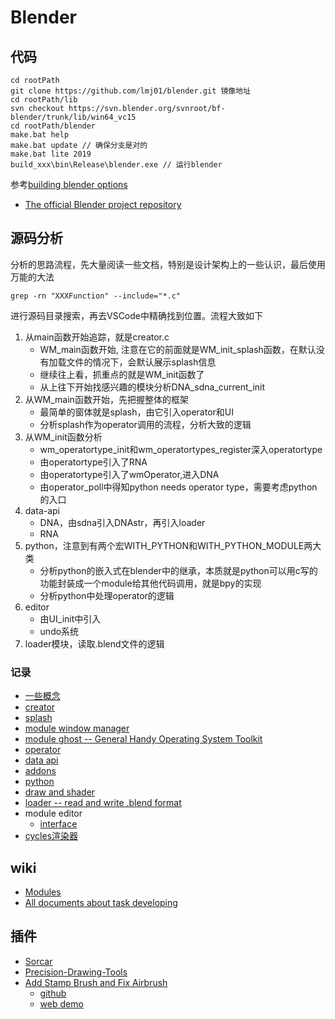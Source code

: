 # Blender

## 代码

```shell
cd rootPath
git clone https://github.com/lmj01/blender.git 镜像地址
cd rootPath/lib 
svn checkout https://svn.blender.org/svnroot/bf-blender/trunk/lib/win64_vc15
cd rootPath/blender 
make.bat help
make.bat update // 确保分支是对的 
make.bat lite 2019
build_xxx\bin\Release\blender.exe // 运行blender
```
参考[building blender options](https://wiki.blender.org/wiki/Building_Blender/Options)

- [The official Blender project repository](https://projects.blender.org/blender/blender)

## 源码分析

分析的思路流程，先大量阅读一些文档，特别是设计架构上的一些认识，最后使用万能的大法
```shell
grep -rn "XXXFunction" --include="*.c"
```
进行源码目录搜索，再去VSCode中精确找到位置。流程大致如下

1. 从main函数开始追踪，就是creator.c
    - WM_main函数开始, 注意在它的前面就是WM_init_splash函数，在默认没有加载文件的情况下，会默认展示splash信息
    - 继续往上看，抓重点的就是WM_init函数了
    - 从上往下开始找感兴趣的模块分析DNA_sdna_current_init
2. 从WM_main函数开始，先把握整体的框架
	- 最简单的窗体就是splash，由它引入operator和UI
    - 分析splash作为operator调用的流程，分析大致的逻辑
3. 从WM_init函数分析
    - wm_operatortype_init和wm_operatortypes_register深入operatortype
    - 由operatortype引入了RNA
    - 由operatortype引入了wmOperator,进入DNA
    - 由operator_poll中得知python needs operator type，需要考虑python的入口
4. data-api
    - DNA，由sdna引入DNAstr，再引入loader
    - RNA
5. python，注意到有两个宏WITH_PYTHON和WITH_PYTHON_MODULE两大类
    - 分析python的嵌入式在blender中的继承，本质就是python可以用c写的功能封装成一个module给其他代码调用，就是bpy的实现
    - 分析python中处理operator的逻辑
6. editor
    - 由UI_init中引入
    - undo系统
7. loader模块，读取.blend文件的逻辑

### 记录

- [一些概念](/cg/blender/concepts/blender.md)
- [creator](/cg/blender/concepts/creator.md)
- [splash](/cg/blender/concepts/splash.md)
- [module window manager](/cg/blender/concepts/windowmanager.md)
- [module ghost -- General Handy Operating System Toolkit](/cg/blender/concepts/ghost.md)
- [operator](/cg/blender/concepts/operator.md)
- [data api](/cg/blender/concepts/data_api.md)
- [addons](/cg/blender/concepts/addon.md)
- [python](/cg/blender/concepts/python.md)
- [draw and shader](/cg/blender/concepts/index.md)
- [loader -- read and write .blend format](/cg/blender/concepts/loader.md)
- module editor
    - [interface](/cg/blender/editors/interface.md)
- [cycles渲染器](/cg/blender/cycles.md)

## wiki

- [Modules](https://wiki.blender.org/wiki/Modules)
- [All documents about task developing](https://developer.blender.org/search/)

## 插件

- [Sorcar](https://github.com/aachman98/Sorcar)
- [Precision-Drawing-Tools](https://github.com/Clockmender/Precision-Drawing-Tools)
- [Add Stamp Brush and Fix Airbrush](https://devtalk.blender.org/t/add-stamp-brush-and-fix-airbrush/30884)
    - [github](https://github.com/ShenCiao/Ciallo)
    - [web demo](https://shenciao.github.io/Ciallo/)